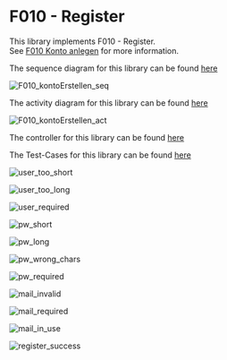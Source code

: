 # F010 - Register

This library implements F010 - Register.  
See [F010 Konto anlegen](https://github.com/party-time-2/party-time/issues/10) for more information.

The sequence diagram for this library can be found [here](/docs/F010/F010_kontoErstellen_seq.plantuml)

![F010_kontoErstellen_seq](/docs/PNG/F010/F010_kontoErstellen_seq.png)

The activity diagram for this library can be found [here](/docs/F010/F010_kontoErstellen_act.plantuml)

![F010_kontoErstellen_act](/docs/PNG/F010/F010_kontoErstellen_act.png)

The controller for this library can be found [here](/apps/party-time-backend/src/main/java/com/partytime/api/controller/AuthController.java)

The Test-Cases for this library can be found [here](/apps/party-time-frontend-e2e/src/e2e/register.cy.ts)

![user_too_short](/docs/PNG/F010/Tests/party-time-register-error-user%20--%20should%20show%20user_too_short.png)

![user_too_long](/docs/PNG/F010/Tests/party-time-register-error-user%20--%20should%20show%20user_too_long.png)

![user_required](/docs/PNG/F010/Tests/party-time-register-error-user%20--%20should%20show%20user_required.png)

![pw_short](/docs/PNG/F010/Tests/party-time-register-error-pw%20--%20should%20show%20pw_short.png)

![pw_long](/docs/PNG/F010/Tests/party-time-register-error-pw%20--%20should%20show%20pw_long.png)

![pw_wrong_chars](/docs/PNG/F010/Tests/party-time-register-error-pw%20--%20should%20show%20pw_wrong_chars.png)

![pw_required](/docs/PNG/F010/Tests/party-time-register-error-pw%20--%20should%20show%20pw_required.png)

![mail_invalid](/docs/PNG/F010/Tests/party-time-register-error-mail%20--%20should%20show%20mail_invalid.png)

![mail_required](/docs/PNG/F010/Tests/party-time-register-error-mail%20--%20should%20show%20mail_required.png)

![mail_in_use](/docs/PNG/F010/Tests/party-time-register%20--%20should%20show%20mail_in_use.png)

![register_success](/docs/PNG/F010/Tests/party-time-register%20--%20should%20show%20registration_success.png)
